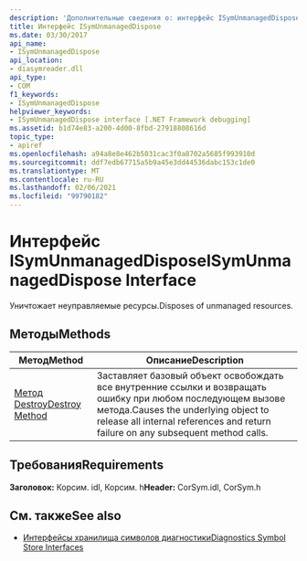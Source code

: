 ```yaml
---
description: 'Дополнительные сведения о: интерфейс ISymUnmanagedDispose'
title: Интерфейс ISymUnmanagedDispose
ms.date: 03/30/2017
api_name:
- ISymUnmanagedDispose
api_location:
- diasymreader.dll
api_type:
- COM
f1_keywords:
- ISymUnmanagedDispose
helpviewer_keywords:
- ISymUnmanagedDispose interface [.NET Framework debugging]
ms.assetid: b1d74e83-a200-4d00-8fbd-27918808616d
topic_type:
- apiref
ms.openlocfilehash: a94a8e8e462b5031cac3f0a8702a5685f993910d
ms.sourcegitcommit: ddf7edb67715a5b9a45e3dd44536dabc153c1de0
ms.translationtype: MT
ms.contentlocale: ru-RU
ms.lasthandoff: 02/06/2021
ms.locfileid: "99790182"
---
```

# <a name="isymunmanageddispose-interface"></a><span data-ttu-id="863d0-103">Интерфейс ISymUnmanagedDispose</span><span class="sxs-lookup"><span data-stu-id="863d0-103">ISymUnmanagedDispose Interface</span></span>

<span data-ttu-id="863d0-104">Уничтожает неуправляемые ресурсы.</span><span class="sxs-lookup"><span data-stu-id="863d0-104">Disposes of unmanaged resources.</span></span>  
  
## <a name="methods"></a><span data-ttu-id="863d0-105">Методы</span><span class="sxs-lookup"><span data-stu-id="863d0-105">Methods</span></span>  
  
|<span data-ttu-id="863d0-106">Метод</span><span class="sxs-lookup"><span data-stu-id="863d0-106">Method</span></span>|<span data-ttu-id="863d0-107">Описание</span><span class="sxs-lookup"><span data-stu-id="863d0-107">Description</span></span>|  
|------------|-----------------|  
|[<span data-ttu-id="863d0-108">Метод Destroy</span><span class="sxs-lookup"><span data-stu-id="863d0-108">Destroy Method</span></span>](isymunmanageddispose-destroy-method.md)|<span data-ttu-id="863d0-109">Заставляет базовый объект освобождать все внутренние ссылки и возвращать ошибку при любом последующем вызове метода.</span><span class="sxs-lookup"><span data-stu-id="863d0-109">Causes the underlying object to release all internal references and return failure on any subsequent method calls.</span></span>|  
  
## <a name="requirements"></a><span data-ttu-id="863d0-110">Требования</span><span class="sxs-lookup"><span data-stu-id="863d0-110">Requirements</span></span>  

 <span data-ttu-id="863d0-111">**Заголовок:** Корсим. idl, Корсим. h</span><span class="sxs-lookup"><span data-stu-id="863d0-111">**Header:** CorSym.idl, CorSym.h</span></span>  
  
## <a name="see-also"></a><span data-ttu-id="863d0-112">См. также</span><span class="sxs-lookup"><span data-stu-id="863d0-112">See also</span></span>

- [<span data-ttu-id="863d0-113">Интерфейсы хранилища символов диагностики</span><span class="sxs-lookup"><span data-stu-id="863d0-113">Diagnostics Symbol Store Interfaces</span></span>](diagnostics-symbol-store-interfaces.md)
